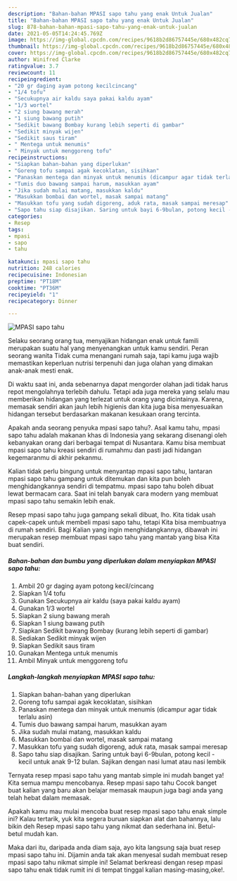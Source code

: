 ```yaml
---
description: "Bahan-bahan MPASI sapo tahu yang enak Untuk Jualan"
title: "Bahan-bahan MPASI sapo tahu yang enak Untuk Jualan"
slug: 878-bahan-bahan-mpasi-sapo-tahu-yang-enak-untuk-jualan
date: 2021-05-05T14:24:45.769Z
image: https://img-global.cpcdn.com/recipes/9618b2d86757445e/680x482cq70/mpasi-sapo-tahu-foto-resep-utama.jpg
thumbnail: https://img-global.cpcdn.com/recipes/9618b2d86757445e/680x482cq70/mpasi-sapo-tahu-foto-resep-utama.jpg
cover: https://img-global.cpcdn.com/recipes/9618b2d86757445e/680x482cq70/mpasi-sapo-tahu-foto-resep-utama.jpg
author: Winifred Clarke
ratingvalue: 3.7
reviewcount: 11
recipeingredient:
- "20 gr daging ayam potong kecilcincang"
- "1/4 tofu"
- "Secukupnya air kaldu saya pakai kaldu ayam"
- "1/3 wortel"
- "2 siung bawang merah"
- "1 siung bawang putih"
- "Sedikit bawang Bombay kurang lebih seperti di gambar"
- "Sedikit minyak wijen"
- "Sedikit saus tiram"
- " Mentega untuk menumis"
- " Minyak untuk menggoreng tofu"
recipeinstructions:
- "Siapkan bahan-bahan yang diperlukan"
- "Goreng tofu sampai agak kecoklatan, sisihkan"
- "Panaskan mentega dan minyak untuk menumis (dicampur agar tidak terlalu asin)"
- "Tumis duo bawang sampai harum, masukkan ayam"
- "Jika sudah mulai matang, masukkan kaldu"
- "Masukkan bombai dan wortel, masak sampai matang"
- "Masukkan tofu yang sudah digoreng, aduk rata, masak sampai meresap"
- "Sapo tahu siap disajikan. Saring untuk bayi 6-9bulan, potong kecil - kecil untuk anak 9-12 bulan. Sajikan dengan nasi lumat atau nasi lembik"
categories:
- Resep
tags:
- mpasi
- sapo
- tahu

katakunci: mpasi sapo tahu 
nutrition: 248 calories
recipecuisine: Indonesian
preptime: "PT18M"
cooktime: "PT36M"
recipeyield: "1"
recipecategory: Dinner

---
```



![MPASI sapo tahu](https://img-global.cpcdn.com/recipes/9618b2d86757445e/680x482cq70/mpasi-sapo-tahu-foto-resep-utama.jpg)

Selaku seorang orang tua, menyajikan hidangan enak untuk famili merupakan suatu hal yang menyenangkan untuk kamu sendiri. Peran seorang  wanita Tidak cuma menangani rumah saja, tapi kamu juga wajib memastikan keperluan nutrisi terpenuhi dan juga olahan yang dimakan anak-anak mesti enak.

Di waktu  saat ini, anda sebenarnya dapat mengorder olahan jadi tidak harus repot mengolahnya terlebih dahulu. Tetapi ada juga mereka yang selalu mau memberikan hidangan yang terlezat untuk orang yang dicintainya. Karena, memasak sendiri akan jauh lebih higienis dan kita juga bisa menyesuaikan hidangan tersebut berdasarkan makanan kesukaan orang tercinta. 



Apakah anda seorang penyuka mpasi sapo tahu?. Asal kamu tahu, mpasi sapo tahu adalah makanan khas di Indonesia yang sekarang disenangi oleh kebanyakan orang dari berbagai tempat di Nusantara. Kamu bisa membuat mpasi sapo tahu kreasi sendiri di rumahmu dan pasti jadi hidangan kegemaranmu di akhir pekanmu.

Kalian tidak perlu bingung untuk menyantap mpasi sapo tahu, lantaran mpasi sapo tahu gampang untuk ditemukan dan kita pun boleh menghidangkannya sendiri di tempatmu. mpasi sapo tahu boleh dibuat lewat bermacam cara. Saat ini telah banyak cara modern yang membuat mpasi sapo tahu semakin lebih enak.

Resep mpasi sapo tahu juga gampang sekali dibuat, lho. Kita tidak usah capek-capek untuk membeli mpasi sapo tahu, tetapi Kita bisa membuatnya di rumah sendiri. Bagi Kalian yang ingin menghidangkannya, dibawah ini merupakan resep membuat mpasi sapo tahu yang mantab yang bisa Kita buat sendiri.

<!--inarticleads1-->

##### Bahan-bahan dan bumbu yang diperlukan dalam menyiapkan MPASI sapo tahu:

1. Ambil 20 gr daging ayam potong kecil/cincang
1. Siapkan 1/4 tofu
1. Gunakan Secukupnya air kaldu (saya pakai kaldu ayam)
1. Gunakan 1/3 wortel
1. Siapkan 2 siung bawang merah
1. Siapkan 1 siung bawang putih
1. Siapkan Sedikit bawang Bombay (kurang lebih seperti di gambar)
1. Sediakan Sedikit minyak wijen
1. Siapkan Sedikit saus tiram
1. Gunakan  Mentega untuk menumis
1. Ambil  Minyak untuk menggoreng tofu




<!--inarticleads2-->

##### Langkah-langkah menyiapkan MPASI sapo tahu:

1. Siapkan bahan-bahan yang diperlukan
1. Goreng tofu sampai agak kecoklatan, sisihkan
1. Panaskan mentega dan minyak untuk menumis (dicampur agar tidak terlalu asin)
1. Tumis duo bawang sampai harum, masukkan ayam
1. Jika sudah mulai matang, masukkan kaldu
1. Masukkan bombai dan wortel, masak sampai matang
1. Masukkan tofu yang sudah digoreng, aduk rata, masak sampai meresap
1. Sapo tahu siap disajikan. Saring untuk bayi 6-9bulan, potong kecil - kecil untuk anak 9-12 bulan. Sajikan dengan nasi lumat atau nasi lembik




Ternyata resep mpasi sapo tahu yang mantab simple ini mudah banget ya! Kita semua mampu mencobanya. Resep mpasi sapo tahu Cocok banget buat kalian yang baru akan belajar memasak maupun juga bagi anda yang telah hebat dalam memasak.

Apakah kamu mau mulai mencoba buat resep mpasi sapo tahu enak simple ini? Kalau tertarik, yuk kita segera buruan siapkan alat dan bahannya, lalu bikin deh Resep mpasi sapo tahu yang nikmat dan sederhana ini. Betul-betul mudah kan. 

Maka dari itu, daripada anda diam saja, ayo kita langsung saja buat resep mpasi sapo tahu ini. Dijamin anda tak akan menyesal sudah membuat resep mpasi sapo tahu nikmat simple ini! Selamat berkreasi dengan resep mpasi sapo tahu enak tidak rumit ini di tempat tinggal kalian masing-masing,oke!.

